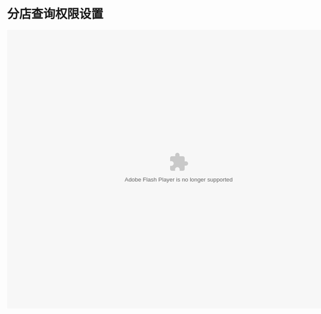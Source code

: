 # 分店查询权限设置

<embed src="http://resource.3cwdb.com/kailong-donghua/B010001201211070210.swf" width="800" height="650"  pluginspage="http://www.macromedia.com/go/getflashplayer" 
type="application/x-shockwave-flash" ></embed>
